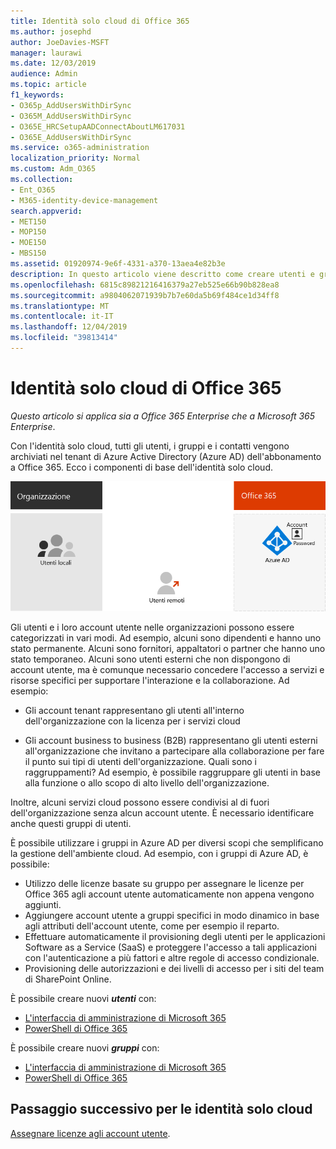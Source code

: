 ```yaml
---
title: Identità solo cloud di Office 365
ms.author: josephd
author: JoeDavies-MSFT
manager: laurawi
ms.date: 12/03/2019
audience: Admin
ms.topic: article
f1_keywords:
- O365p_AddUsersWithDirSync
- O365M_AddUsersWithDirSync
- O365E_HRCSetupAADConnectAboutLM617031
- O365E_AddUsersWithDirSync
ms.service: o365-administration
localization_priority: Normal
ms.custom: Adm_O365
ms.collection:
- Ent_O365
- M365-identity-device-management
search.appverid:
- MET150
- MOP150
- MOE150
- MBS150
ms.assetid: 01920974-9e6f-4331-a370-13aea4e82b3e
description: In questo articolo viene descritto come creare utenti e gruppi quando la sottoscrizione di Office 365 utilizza identità solo cloud.
ms.openlocfilehash: 6815c89821216416379a27eb525e66b90b828ea8
ms.sourcegitcommit: a9804062071939b7b7e60da5b69f484ce1d34ff8
ms.translationtype: MT
ms.contentlocale: it-IT
ms.lasthandoff: 12/04/2019
ms.locfileid: "39813414"
---
```

# <a name="office-365-cloud-only-identities"></a>Identità solo cloud di Office 365

*Questo articolo si applica sia a Office 365 Enterprise che a Microsoft 365 Enterprise*.

Con l'identità solo cloud, tutti gli utenti, i gruppi e i contatti vengono archiviati nel tenant di Azure Active Directory (Azure AD) dell'abbonamento a Office 365. Ecco i componenti di base dell'identità solo cloud.
 
![](./media/about-office-365-identity/cloud-only-identity.png)

Gli utenti e i loro account utente nelle organizzazioni possono essere categorizzati in vari modi. Ad esempio, alcuni sono dipendenti e hanno uno stato permanente. Alcuni sono fornitori, appaltatori o partner che hanno uno stato temporaneo. Alcuni sono utenti esterni che non dispongono di account utente, ma è comunque necessario concedere l'accesso a servizi e risorse specifici per supportare l'interazione e la collaborazione. Ad esempio:

- Gli account tenant rappresentano gli utenti all'interno dell'organizzazione con la licenza per i servizi cloud

- Gli account business to business (B2B) rappresentano gli utenti esterni all'organizzazione che invitano a partecipare alla collaborazione per fare il punto sui tipi di utenti dell'organizzazione. Quali sono i raggruppamenti? Ad esempio, è possibile raggruppare gli utenti in base alla funzione o allo scopo di alto livello dell'organizzazione.

Inoltre, alcuni servizi cloud possono essere condivisi al di fuori dell'organizzazione senza alcun account utente. È necessario identificare anche questi gruppi di utenti.

È possibile utilizzare i gruppi in Azure AD per diversi scopi che semplificano la gestione dell'ambiente cloud. Ad esempio, con i gruppi di Azure AD, è possibile:

- Utilizzo delle licenze basate su gruppo per assegnare le licenze per Office 365 agli account utente automaticamente non appena vengono aggiunti.
- Aggiungere account utente a gruppi specifici in modo dinamico in base agli attributi dell'account utente, come per esempio il reparto.
- Effettuare automaticamente il provisioning degli utenti per le applicazioni Software as a Service (SaaS) e proteggere l'accesso a tali applicazioni con l'autenticazione a più fattori e altre regole di accesso condizionale.
- Provisioning delle autorizzazioni e dei livelli di accesso per i siti del team di SharePoint Online.

È possibile creare nuovi ***utenti*** con:

- [L'interfaccia di amministrazione di Microsoft 365](https://docs.microsoft.com/office365/admin/add-users/add-users)
- [PowerShell di Office 365](https://docs.microsoft.com/office365/enterprise/powershell/create-user-accounts-with-office-365-powershell)

È possibile creare nuovi ***gruppi*** con:

- [L'interfaccia di amministrazione di Microsoft 365](https://docs.microsoft.com/office365/admin/create-groups/create-groups)
- [PowerShell di Office 365](https://docs.microsoft.com/office365/enterprise/powershell/manage-office-365-groups-with-powershell)


## <a name="next-step-for-cloud-only-identities"></a>Passaggio successivo per le identità solo cloud

[Assegnare licenze agli account utente](assign-licenses-to-user-accounts.md).
